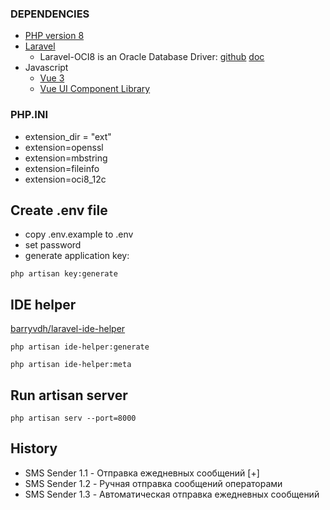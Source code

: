 ### DEPENDENCIES

- [PHP version 8](https://www.php.net/releases/8.0/en.php)
- [Laravel](https://laravel.com/docs/8.x)
  - Laravel-OCI8 is an Oracle Database Driver: 
    [github](https://github.com/yajra/laravel-oci8) 
    [doc](https://yajrabox.com/docs/laravel-oci8/master)
- Javascript
  - [Vue 3](https://v3.vuejs.org/)
  - [Vue UI Component Library](https://primefaces.org/primevue)

### PHP.INI
- extension_dir = "ext"
- extension=openssl
- extension=mbstring
- extension=fileinfo
- extension=oci8_12c

## Create .env file
- copy .env.example to .env
- set password
- generate application key:

`php artisan key:generate`

## IDE helper
[barryvdh/laravel-ide-helper](https://github.com/barryvdh/laravel-ide-helper "github.com")

`php artisan ide-helper:generate`

`php artisan ide-helper:meta`

## Run artisan server

`php artisan serv --port=8000`


## History

- SMS Sender 1.1 - Отправка ежедневных сообщений [+]
- SMS Sender 1.2 - Ручная отправка сообщений операторами
- SMS Sender 1.3 - Автоматическая отправка ежедневных сообщений
